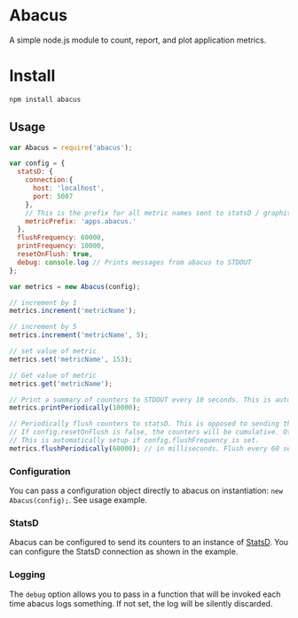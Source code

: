 Abacus
===

A simple node.js module to count, report, and plot application metrics.

# Install
````sh
npm install abacus
````

## Usage

````javascript
var Abacus = require('abacus');

var config = {
  statsD: {
    connection:{
      host: 'localhost',
      port: 5007
    },
    // This is the prefix for all metric names sent to statsD / graphite
    metricPrefix: 'apps.abacus.'
  },
  flushFrequency: 60000,
  printFrequency: 10000,
  resetOnFlush: true,
  debug: console.log // Prints messages from abacus to STDOUT
};

var metrics = new Abacus(config);

// increment by 1
metrics.increment('metricName');

// increment by 5
metrics.increment('metricName', 5);

// set value of metric
metrics.set('metricName', 153);

// Get value of metric
metrics.get('metricName');

// Print a summary of counters to STDOUT every 10 seconds. This is automatically setup if config.printFrequency is set.
metrics.printPeriodically(10000);

// Periodically flush counters to statsD. This is opposed to sending the counter each time it is changed
// If config.resetOnFlush is false, the counters will be cumulative. Otherwise, they're reset to 0 on each flush.
// This is automatically setup if config.flushFrequency is set.
metrics.flushPeriodically(60000); // in milliseconds. Flush every 60 seconds
````

### Configuration

You can pass a configuration object directly to abacus on instantiation: `new Abacus(config);`. See usage example.

### StatsD
Abacus can be configured to send its counters to an instance of [StatsD](https://github.com/etsy/statsd/). You can configure the StatsD connection as shown in the example.

### Logging
The `debug` option allows you to pass in a function that will be invoked each time abacus logs something. If not set, the log will be silently discarded.
